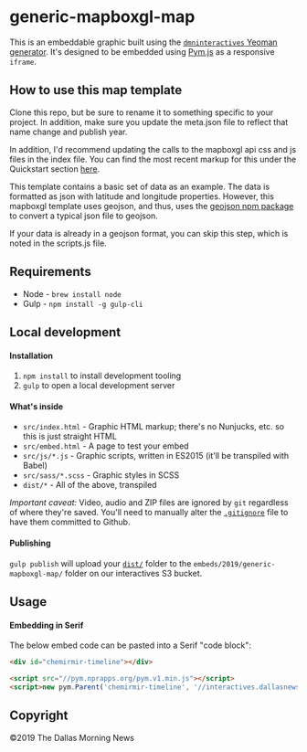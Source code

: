 # generic-mapboxgl-map

This is an embeddable graphic built using the [`dmninteractives` Yeoman generator](https://github.com/DallasMorningNews/generator-dmninteractives). It's designed to be embedded using [Pym.js](http://blog.apps.npr.org/pym.js/) as a responsive `iframe`.

## How to use this map template

Clone this repo, but be sure to rename it to something specific to your project. In addition, make sure you update the meta.json file to reflect that name change and publish year.

In addition, I'd recommend updating the calls to the mapboxgl api css and js files in the index file. You can find the most recent markup for this under the Quickstart section [here](https://docs.mapbox.com/mapbox-gl-js/overview/).

This template contains a basic set of data as an example. The data is formatted as json with latitude and longitude properties. However, this mapboxgl template uses geojson, and thus, uses the [geojson npm package](https://www.npmjs.com/package/geojson) to convert a typical json file to geojson.

If your data is already in a geojson format, you can skip this step, which is noted in the scripts.js file.


## Requirements

- Node - `brew install node`
- Gulp - `npm install -g gulp-cli`

## Local development

#### Installation

1. `npm install` to install development tooling
2. `gulp` to open a local development server

#### What's inside

- `src/index.html` - Graphic HTML markup; there's no Nunjucks, etc. so this is just straight HTML
- `src/embed.html` - A page to test your embed
- `src/js/*.js` - Graphic scripts, written in ES2015 (it'll be transpiled with Babel)
- `src/sass/*.scss` - Graphic styles in SCSS
- `dist/*` - All of the above, transpiled

_Important caveat:_ Video, audio and ZIP files are ignored by `git` regardless of where they're saved. You'll need to manually alter the [`.gitignore`](.gitignore) file to have them committed to Github.

#### Publishing

`gulp publish` will upload your [`dist/`](dist/) folder to the `embeds/2019/generic-mapboxgl-map/` folder on our interactives S3 bucket.

## Usage

#### Embedding in Serif

The below embed code can be pasted into a Serif "code block":

```html
<div id="chemirmir-timeline"></div>

<script src="//pym.nprapps.org/pym.v1.min.js"></script>
<script>new pym.Parent('chemirmir-timeline', '//interactives.dallasnews.com/embeds/2019/interactive_chemirmir-timeline/', {})</script>
```

## Copyright

&copy;2019 The Dallas Morning News
